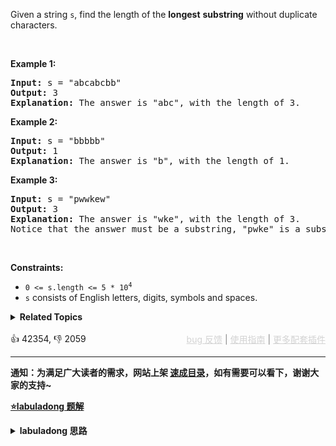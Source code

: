 <p>Given a string <code>s</code>, find the length of the <strong>longest</strong> <span data-keyword="substring-nonempty"><strong>substring</strong></span> without duplicate characters.</p>

<p>&nbsp;</p> 
<p><strong class="example">Example 1:</strong></p>

<pre>
<strong>Input:</strong> s = "abcabcbb"
<strong>Output:</strong> 3
<strong>Explanation:</strong> The answer is "abc", with the length of 3.
</pre>

<p><strong class="example">Example 2:</strong></p>

<pre>
<strong>Input:</strong> s = "bbbbb"
<strong>Output:</strong> 1
<strong>Explanation:</strong> The answer is "b", with the length of 1.
</pre>

<p><strong class="example">Example 3:</strong></p>

<pre>
<strong>Input:</strong> s = "pwwkew"
<strong>Output:</strong> 3
<strong>Explanation:</strong> The answer is "wke", with the length of 3.
Notice that the answer must be a substring, "pwke" is a subsequence and not a substring.
</pre>

<p>&nbsp;</p> 
<p><strong>Constraints:</strong></p>

<ul> 
 <li><code>0 &lt;= s.length &lt;= 5 * 10<sup>4</sup></code></li> 
 <li><code>s</code> consists of English letters, digits, symbols and spaces.</li> 
</ul>

<details><summary><strong>Related Topics</strong></summary>Hash Table | String | Sliding Window</details><br>

<div>👍 42354, 👎 2059<span style='float: right;'><span style='color: gray;'><a href='https://github.com/labuladong/fucking-algorithm/issues' target='_blank' style='color: lightgray;text-decoration: underline;'>bug 反馈</a> | <a href='https://labuladong.online/algo/fname.html?fname=jb插件简介' target='_blank' style='color: lightgray;text-decoration: underline;'>使用指南</a> | <a href='https://labuladong.online/algo/' target='_blank' style='color: lightgray;text-decoration: underline;'>更多配套插件</a></span></span></div>

<div id="labuladong"><hr>

**通知：为满足广大读者的需求，网站上架 [速成目录](https://labuladong.online/algo/intro/quick-learning-plan/)，如有需要可以看下，谢谢大家的支持~**



<p><strong><a href="https://labuladong.online/algo/essential-technique/sliding-window-framework/" target="_blank">⭐️labuladong 题解</a></strong></p>
<details><summary><strong>labuladong 思路</strong></summary>


<div id="labuladong_solution_zh">

## 基本思路

这题比其他滑动窗口的题目简单，连 `need` 和 `valid` 都不需要，而且更新窗口内数据也只需要简单的更新计数器 `window` 即可。

当 `window[c]` 值大于 1 时，说明窗口中存在重复字符，不符合条件，就该移动 `left` 缩小窗口了。

另外，要在收缩窗口完成后更新 `res`，因为窗口收缩的 while 条件是存在重复元素，换句话说收缩完成后一定保证窗口中没有重复。

**详细题解**：
  - [滑动窗口算法核心代码模板](https://labuladong.online/algo/essential-technique/sliding-window-framework/)

</div>





<div id="solution">

## 解法代码



<div class="tab-panel"><div class="tab-nav">
<button data-tab-item="cpp" class="tab-nav-button btn " data-tab-group="default" onclick="switchTab(this)">cpp🤖</button>

<button data-tab-item="python" class="tab-nav-button btn " data-tab-group="default" onclick="switchTab(this)">python🤖</button>

<button data-tab-item="java" class="tab-nav-button btn active" data-tab-group="default" onclick="switchTab(this)">java🟢</button>

<button data-tab-item="go" class="tab-nav-button btn " data-tab-group="default" onclick="switchTab(this)">go🤖</button>

<button data-tab-item="javascript" class="tab-nav-button btn " data-tab-group="default" onclick="switchTab(this)">javascript🤖</button>
</div><div class="tab-content">
<div data-tab-item="cpp" class="tab-item " data-tab-group="default"><div class="highlight">

```cpp
// 注意：cpp 代码由 chatGPT🤖 根据我的 java 代码翻译。
// 本代码的正确性已通过力扣验证，如有疑问，可以对照 java 代码查看。

class Solution {
public:
    int lengthOfLongestSubstring(string s) {
        unordered_map<char, int> window;

        int left = 0, right = 0;
        // 记录结果
        int res = 0;
        while (right < s.size()) {
            char c = s[right];
            right++;
            // 进行窗口内数据的一系列更新
            window[c]++;
            // 判断左侧窗口是否要收缩
            while (window[c] > 1) {
                char d = s[left];
                left++;
                // 进行窗口内数据的一系列更新
                window[d]--;
            }
            // 在这里更新答案
            res = max(res, right - left);
        }
        return res;
    }
};
```

</div></div>

<div data-tab-item="python" class="tab-item " data-tab-group="default"><div class="highlight">

```python
# 注意：python 代码由 chatGPT🤖 根据我的 java 代码翻译。
# 本代码的正确性已通过力扣验证，如有疑问，可以对照 java 代码查看。

class Solution:
    # 区间调度问题
    def findMinArrowShots(self, intvs: List[List[int]]) -> int:
        if not intvs:
            return 0
        # 按 end 升序排序
        intvs.sort(key=lambda x: x[1])
        # 至少有一个区间不相交
        count = 1
        # 排序后，第一个区间就是 x
        x_end = intvs[0][1]
        for interval in intvs:
            start = interval[0]
            # 把 >= 改成 > 就行了
            if start > x_end:
                count += 1
                x_end = interval[1]
        return count
    
    # 无重复字符的最长子串
    def lengthOfLongestSubstring(self, s: str) -> int:
        char_map = {}
        left = 0
        max_length = 0
        
        for right in range(len(s)):
            if s[right] in char_map and char_map[s[right]] >= left:
                left = char_map[s[right]] + 1
            char_map[s[right]] = right
            max_length = max(max_length, right - left + 1)
        
        return max_length
```

</div></div>

<div data-tab-item="java" class="tab-item active" data-tab-group="default"><div class="highlight">

```java
class Solution {
    public int lengthOfLongestSubstring(String s) {
        Map<Character, Integer> window = new HashMap<>();

        int left = 0, right = 0;
        // 记录结果
        int res = 0;
        while (right < s.length()) {
            char c = s.charAt(right);
            right++;
            // 进行窗口内数据的一系列更新
            window.put(c, window.getOrDefault(c, 0) + 1);
            // 判断左侧窗口是否要收缩
            while (window.get(c) > 1) {
                char d = s.charAt(left);
                left++;
                // 进行窗口内数据的一系列更新
                window.put(d, window.get(d) - 1);
            }
            // 在这里更新答案
            res = Math.max(res, right - left);
        }
        return res;
    }
}
```

</div></div>

<div data-tab-item="go" class="tab-item " data-tab-group="default"><div class="highlight">

```go
// 注意：go 代码由 chatGPT🤖 根据我的 java 代码翻译。
// 本代码的正确性已通过力扣验证，如有疑问，可以对照 java 代码查看。

func lengthOfLongestSubstring(s string) int {
    window := make(map[rune]int)

    left, right := 0, 0
    // 记录结果
    res := 0
    for right < len(s) {
        c := rune(s[right])
        right++
        // 进行窗口内数据的一系列更新
        window[c] = window[c] + 1
        // 判断左侧窗口是否要收缩
        for window[c] > 1 {
            d := rune(s[left])
            left++
            // 进行窗口内数据的一系列更新
            window[d] = window[d] - 1
        }
        // 在这里更新答案
        if res < right-left {
            res = right - left
        }
    }
    return res
}
```

</div></div>

<div data-tab-item="javascript" class="tab-item " data-tab-group="default"><div class="highlight">

```javascript
// 注意：javascript 代码由 chatGPT🤖 根据我的 java 代码翻译。
// 本代码的正确性已通过力扣验证，如有疑问，可以对照 java 代码查看。

var lengthOfLongestSubstring = function(s) {
    let window = new Map();

    let left = 0, right = 0;
    // 记录结果
    let res = 0;
    while (right < s.length) {
        let c = s.charAt(right);
        right++;
        // 进行窗口内数据的一系列更新
        window.set(c, (window.get(c) || 0) + 1);
        // 判断左侧窗口是否要收缩
        while (window.get(c) > 1) {
            let d = s.charAt(left);
            left++;
            // 进行窗口内数据的一系列更新
            window.set(d, window.get(d) - 1);
        }
        // 在这里更新答案
        res = Math.max(res, right - left);
    }
    return res;
};
```

</div></div>
</div></div>

<hr /><details open hint-container details><summary style="font-size: medium"><strong>🎃🎃 算法可视化 🎃🎃</strong></summary><div id="data_longest-substring-without-repeating-characters"  category="leetcode" ></div><div class="resizable aspect-ratio-container" style="height: 100%;">
<div id="iframe_longest-substring-without-repeating-characters"></div></div>
</details><hr /><br />

</div>
</details>
</div>

